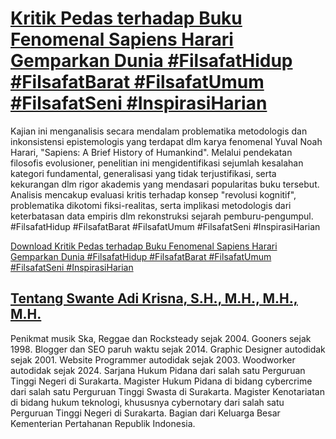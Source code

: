 # [Kritik Pedas terhadap Buku Fenomenal Sapiens Harari Gemparkan Dunia #FilsafatHidup #FilsafatBarat #FilsafatUmum #FilsafatSeni #InspirasiHarian](https://swanteadikrisna.com/filsafat/website/16/review-of-sapiens-by-yuval-noah-harari-15/)

Kajian ini menganalisis secara mendalam problematika metodologis dan inkonsistensi epistemologis yang terdapat dlm karya fenomenal Yuval Noah Harari, "Sapiens: A Brief History of Humankind". Melalui pendekatan filosofis evolusioner, penelitian ini mengidentifikasi sejumlah kesalahan kategori fundamental, generalisasi yang tidak terjustifikasi, serta kekurangan dlm rigor akademis yang mendasari popularitas buku tersebut. Analisis mencakup evaluasi kritis terhadap konsep "revolusi kognitif", problematika dikotomi fiksi-realitas, serta implikasi metodologis dari keterbatasan data empiris dlm rekonstruksi sejarah pemburu-pengumpul. #FilsafatHidup #FilsafatBarat #FilsafatUmum #FilsafatSeni #InspirasiHarian 

[Download Kritik Pedas terhadap Buku Fenomenal Sapiens Harari Gemparkan Dunia #FilsafatHidup #FilsafatBarat #FilsafatUmum #FilsafatSeni #InspirasiHarian](https://swanteadikrisna.com/filsafat/website/16/review-of-sapiens-by-yuval-noah-harari-15/)


## [Tentang Swante Adi Krisna, S.H., M.H., M.H., M.H.](https://swanteadikrisna.com/)

Penikmat musik Ska, Reggae dan Rocksteady sejak 2004. Gooners sejak 1998. Blogger dan SEO paruh waktu sejak 2014. Graphic Designer autodidak sejak 2001. Website Programmer autodidak sejak 2003. Woodworker autodidak sejak 2024. Sarjana Hukum Pidana dari salah satu Perguruan Tinggi Negeri di Surakarta. Magister Hukum Pidana di bidang cybercrime dari salah satu Perguruan Tinggi Swasta di Surakarta. Magister Kenotariatan di bidang hukum teknologi, khususnya cybernotary dari salah satu Perguruan Tinggi Negeri di Surakarta. Bagian dari Keluarga Besar Kementerian Pertahanan Republik Indonesia.